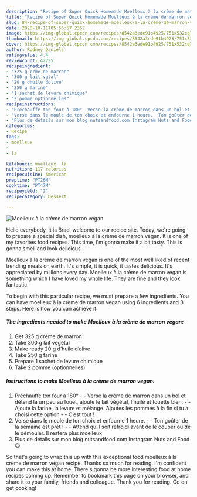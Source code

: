 ```yaml
---
description: "Recipe of Super Quick Homemade Moelleux à la crème de marron vegan"
title: "Recipe of Super Quick Homemade Moelleux à la crème de marron vegan"
slug: 84-recipe-of-super-quick-homemade-moelleux-a-la-creme-de-marron-vegan
date: 2020-10-11T05:56:57.236Z
image: https://img-global.cpcdn.com/recipes/8542a3ede91b4925/751x532cq70/moelleux-a-la-creme-de-marron-vegan-photo-principale-de-la-recette.jpg
thumbnail: https://img-global.cpcdn.com/recipes/8542a3ede91b4925/751x532cq70/moelleux-a-la-creme-de-marron-vegan-photo-principale-de-la-recette.jpg
cover: https://img-global.cpcdn.com/recipes/8542a3ede91b4925/751x532cq70/moelleux-a-la-creme-de-marron-vegan-photo-principale-de-la-recette.jpg
author: Rodney Daniels
ratingvalue: 4.4
reviewcount: 42225
recipeingredient:
- "325 g crme de marron"
- "300 g lait vgtal"
- "20 g dhuile dolive"
- "250 g farine"
- "1 sachet de levure chimique"
- "2 pomme optionnelles"
recipeinstructions:
- "Préchauffe ton four à 180°  Verse la crème de marron dans un bol et détend la un peu au fouet, ajoute le lait végétal, l’huile et fouette bien.  Ajoute la farine, la levure et mélange. Ajoutes les pommes à la fin si tu a choisi cette option  C’est tout !"
- "Verse dans le moule de ton choix et enfourne 1 heure.  Ton goûter de la semaine est prêt !  Attend qu’il soit refroidi avant de le couper ou de le démouler. Il restera plus moelleux"
- "Plus de détails sur mon blog nutsandfood.com Instagram Nuts and Food 😉"
categories:
- Recipe
tags:
- moelleux
- 
- la

katakunci: moelleux  la 
nutrition: 117 calories
recipecuisine: American
preptime: "PT26M"
cooktime: "PT47M"
recipeyield: "2"
recipecategory: Dessert

---
```



![Moelleux à la crème de marron vegan](https://img-global.cpcdn.com/recipes/8542a3ede91b4925/751x532cq70/moelleux-a-la-creme-de-marron-vegan-photo-principale-de-la-recette.jpg)

Hello everybody, it is Brad, welcome to our recipe site. Today, we're going to prepare a special dish, moelleux à la crème de marron vegan. It is one of my favorites food recipes. This time, I'm gonna make it a bit tasty. This is gonna smell and look delicious.



Moelleux à la crème de marron vegan is one of the most well liked of recent trending meals on earth. It's simple, it is quick, it tastes delicious. It's appreciated by millions every day. Moelleux à la crème de marron vegan is something which I have loved my whole life. They are fine and they look fantastic.


To begin with this particular recipe, we must prepare a few ingredients. You can have moelleux à la crème de marron vegan using 6 ingredients and 3 steps. Here is how you can achieve it.

<!--inarticleads1-->

##### The ingredients needed to make Moelleux à la crème de marron vegan:

1. Get 325 g crème de marron
1. Take 300 g lait végétal
1. Make ready 20 g d’huile d’olive
1. Take 250 g farine
1. Prepare 1 sachet de levure chimique
1. Take 2 pomme (optionnelles)




<!--inarticleads2-->

##### Instructions to make Moelleux à la crème de marron vegan:

1. Préchauffe ton four à 180° -  - Verse la crème de marron dans un bol et détend la un peu au fouet, ajoute le lait végétal, l’huile et fouette bien. -  - Ajoute la farine, la levure et mélange. Ajoutes les pommes à la fin si tu a choisi cette option -  - C’est tout !
1. Verse dans le moule de ton choix et enfourne 1 heure. -  - Ton goûter de la semaine est prêt ! -  - Attend qu’il soit refroidi avant de le couper ou de le démouler. Il restera plus moelleux
1. Plus de détails sur mon blog nutsandfood.com Instagram Nuts and Food 😉




So that's going to wrap this up with this exceptional food moelleux à la crème de marron vegan recipe. Thanks so much for reading. I'm confident you can make this at home. There's gonna be more interesting food at home recipes coming up. Remember to bookmark this page on your browser, and share it to your family, friends and colleague. Thank you for reading. Go on get cooking!
